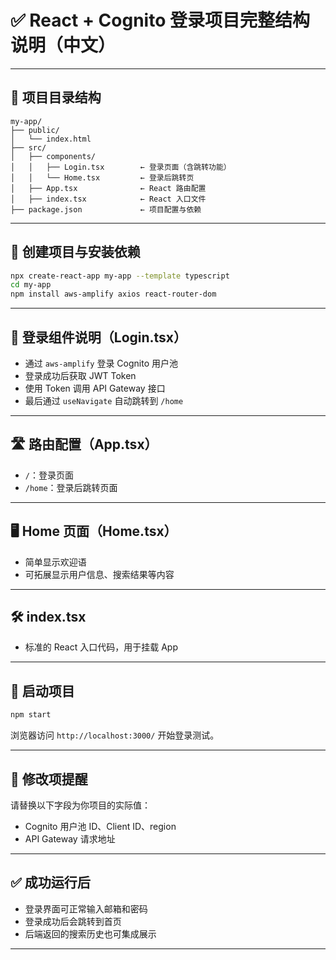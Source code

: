# ✅ React + Cognito 登录项目完整结构说明（中文）

---

## 📁 项目目录结构

```
my-app/
├── public/
│   └── index.html
├── src/
│   ├── components/
│   │   ├── Login.tsx        ← 登录页面（含跳转功能）
│   │   └── Home.tsx         ← 登录后跳转页
│   ├── App.tsx              ← React 路由配置
│   ├── index.tsx            ← React 入口文件
├── package.json             ← 项目配置与依赖
```

---

## 🚀 创建项目与安装依赖

```bash
npx create-react-app my-app --template typescript
cd my-app
npm install aws-amplify axios react-router-dom
```

---

## 🧩 登录组件说明（Login.tsx）

- 通过 `aws-amplify` 登录 Cognito 用户池
- 登录成功后获取 JWT Token
- 使用 Token 调用 API Gateway 接口
- 最后通过 `useNavigate` 自动跳转到 `/home`

---

## 🛣️ 路由配置（App.tsx）

- `/`：登录页面
- `/home`：登录后跳转页面

---

## 🖥️ Home 页面（Home.tsx）

- 简单显示欢迎语
- 可拓展显示用户信息、搜索结果等内容

---

## 🛠️ index.tsx

- 标准的 React 入口代码，用于挂载 App

---

## 🧪 启动项目

```bash
npm start
```

浏览器访问 `http://localhost:3000/` 开始登录测试。

---

## 🔧 修改项提醒

请替换以下字段为你项目的实际值：

- Cognito 用户池 ID、Client ID、region
- API Gateway 请求地址

---

## ✅ 成功运行后

- 登录界面可正常输入邮箱和密码
- 登录成功后会跳转到首页
- 后端返回的搜索历史也可集成展示

---